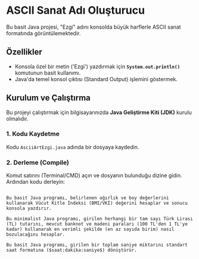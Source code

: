 # ASCII Sanat Adı Oluşturucu

Bu basit Java projesi, "Ezgi" adını konsolda büyük harflerle ASCII sanat formatında görüntülemektedir.


## Özellikler

* Konsola özel bir metin ('Ezgi') yazdırmak için **`System.out.println()`** komutunun basit kullanımı.
* Java'da temel konsol çıktısı (Standard Output) işlemini göstermek.

## Kurulum ve Çalıştırma

Bu projeyi çalıştırmak için bilgisayarınızda **Java Geliştirme Kiti (JDK)** kurulu olmalıdır.

### 1. Kodu Kaydetme

Kodu `AsciiArtEzgi.java` adında bir dosyaya kaydedin.

### 2. Derleme (Compile)

Komut satırını (Terminal/CMD) açın ve dosyanın bulunduğu dizine gidin. Ardından kodu derleyin:

```bash#

Bu basit Java programı, belirlenen ağırlık ve boy değerlerini kullanarak Vücut Kitle İndeksi (BMI/VKİ) değerini hesaplar ve sonucu konsola yazdırır.

Bu minimalist Java programı, girilen herhangi bir tam sayı Türk Lirası (TL) tutarını, mevcut banknot ve madeni paraları (100 TL'den 1 TL'ye kadar) kullanarak en verimli şekilde (en az sayıda birim) nasıl bozulacağını hesaplar.

Bu basit Java programı, girilen bir toplam saniye miktarını standart saat formatına ($saat:dakika:saniye$) dönüştürür.

